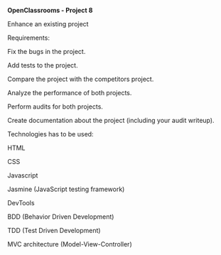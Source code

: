 <b>OpenClassrooms - Project 8</b>


Enhance an existing project

Requirements:

Fix the bugs in the project.

Add tests to the project.

Compare the project with the competitors project.

Analyze the performance of both projects.

Perform audits for both projects.

Create documentation about the project (including your audit writeup).

Technologies has to be used:

HTML

CSS

Javascript

Jasmine (JavaScript testing framework)

DevTools

BDD (Behavior Driven Development)

TDD (Test Driven Development)

MVC architecture (Model-View-Controller)
